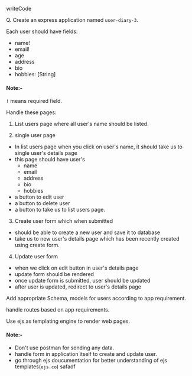 writeCode

Q. Create an express application named `user-diary-3`.

Each user should have fields:

- name!
- email!
- age
- address
- bio
- hobbies: [String]

#### Note:-

`!` means required field.

Handle these pages:

1. List users page where all user's name should be listed.

2. single user page

- In list users page when you click on user's name, it should take us to single user's details page
- this page should have user's
  - name
  - email
  - address
  - bio
  - hobbies
- a button to edit user
- a button to delete user
- a button to take us to list users page.

3. Create user form which when submitted

- should be able to create a new user and save it to database
- take us to new user's details page which has been recently created using create form.

4. Update user form

- when we click on edit button in user's details page
- update form should be rendered
- once update form is submitted, user should be updated
- after user is updated, redirect to user's details page

Add appropriate Schema, models for users according to app requirement.

handle routes based on app requirements.

Use ejs as templating engine to render web pages.

#### Note:-

- Don't use postman for sending any data.
- handle form in application itself to create and update user.
- go through ejs doucumentation for better understanding of ejs templates(`ejs.co`)
safadf